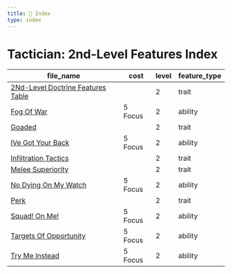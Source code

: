 ```yaml
---
title: 📑 Index
type: index
---
```


# Tactician: 2nd-Level Features Index

| file_name                                                                       | cost    | level | feature_type |
| ------------------------------------------------------------------------------- | ------- | ----- | ------------ |
| [2Nd-Level Doctrine Features Table](../2Nd-Level%20Doctrine%20Features%20Table) |         | 2     | trait        |
| [Fog Of War](../Fog%20Of%20War)                                                 | 5 Focus | 2     | ability      |
| [Goaded](../Goaded)                                                             |         | 2     | trait        |
| [IVe Got Your Back](../IVe%20Got%20Your%20Back)                                 | 5 Focus | 2     | ability      |
| [Infiltration Tactics](../Infiltration%20Tactics)                               |         | 2     | trait        |
| [Melee Superiority](../Melee%20Superiority)                                     |         | 2     | trait        |
| [No Dying On My Watch](../No%20Dying%20On%20My%20Watch)                         | 5 Focus | 2     | ability      |
| [Perk](../Perk)                                                                 |         | 2     | trait        |
| [Squad! On Me!](../Squad%21%20On%20Me%21)                                       | 5 Focus | 2     | ability      |
| [Targets Of Opportunity](../Targets%20Of%20Opportunity)                         | 5 Focus | 2     | ability      |
| [Try Me Instead](../Try%20Me%20Instead)                                         | 5 Focus | 2     | ability      |
